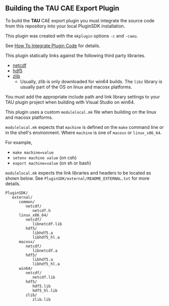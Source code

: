 ## Building the TAU CAE Export Plugin

To build the **TAU** CAE export plugin you must integrate the source code from 
this repository into your local PluginSDK installation.

This plugin was created with the `mkplugin` options `-c` and `-caeu`.

See [How To Integrate Plugin Code][HowTo] for details.

This plugin statically links against the following third party libraries.
 * [netcdf][netcdf]
 * [hdf5][hdf5]
 * [zlib][zlib]
   * Usually, zlib is only downloaded for win64 builds. The `libz` library is usually part of the OS on linux and macosx platforms.

You must add the appropriate include path and link library settings to your TAU plugin project when building with Visual Studio on win64.

This plugin uses a custom `modulelocal.mk` file when building on the linux and macosx platforms.

`modulelocal.mk` expects that `machine` is defined on the `make` command line or in the shell's environment. Where `machine` is one of `macosx` or `linux_x86_64`.

For example,
 * `make machine=value`
 * `setenv machine value`   (on csh)
 * `export machine=value`   (on sh or bash)

`modulelocal.mk` expects the link libraries and headers to be located as shown below. See `PluginSDK/external/README_EXTERNAL.txt` for more details.
```
PluginSDK/
   external/
      common/
         netcdf/
            netcdf.h
      linux_x86_64/
         netcdf/
            libnetcdf.lib
         hdf5/
            libhdf5.a
            libhdf5_hl.a
      macosx/
         netcdf/
            libnetcdf.a
         hdf5/
            libhdf5.a
            libhdf5_hl.a
      win64/
         netcdf/
            netcdf.lib
         hdf5/
            hdf5.lib
            hdf5_hl.lib
         zlib/
            zlib.lib
```

[HowTo]: https://github.com/pointwise/How-To-Integrate-Plugin-Code
[netcdf]: https://www.unidata.ucar.edu/downloads/netcdf/
[hdf5]: https://www.hdfgroup.org/
[zlib]: http://www.zlib.net/
